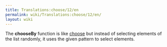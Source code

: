 ```yaml
---
title: Translations:choose/12/en
permalink: wiki/Translations:choose/12/en/
layout: wiki
---
```


The **chooseBy** function is like [choose](choose "wikilink") but
instead of selecting elements of the list randomly, it uses the given
pattern to select elements.
